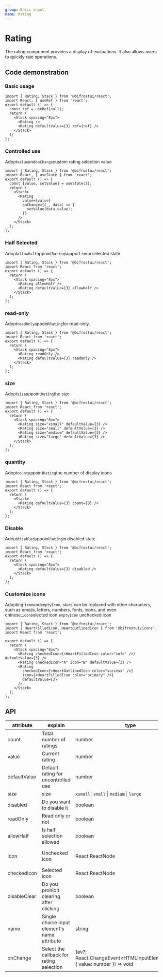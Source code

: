```yaml
---
group: Basic input
name: Rating
---
```


# Rating

The rating component provides a display of evaluations. It also allows users to quickly rate operations.

## Code demonstration

### Basic usage

```tsx
import { Rating, Stack } from '@bifrostui/react';
import React, { useRef } from 'react';
export default () => {
  const ref = useRef(null);
  return (
    <Stack spacing="8px">
      <Rating />
      <Rating defaultValue={3} ref={ref} />
    </Stack>
  );
};
```

### Controlled use

Adopt`value`and`onChange`custom rating selection value

```tsx
import { Rating, Stack } from '@bifrostui/react';
import React, { useState } from 'react';
export default () => {
  const [value, setValue] = useState(3);
  return (
    <Stack>
      <Rating
        value={value}
        onChange={(_, data) => {
          setValue(data.value);
        }}
      />
    </Stack>
  );
};
```

### Half Selected

Adopt`allowHalf`appoint`Rating`support semi selected state.

```tsx
import { Rating, Stack } from '@bifrostui/react';
import React from 'react';
export default () => {
  return (
    <Stack spacing="8px">
      <Rating allowHalf />
      <Rating defaultValue={3} allowHalf />
    </Stack>
  );
};
```

### read-only

Adopt`readOnly`appoint`Rating`for read-only.

```tsx
import { Rating, Stack } from '@bifrostui/react';
import React from 'react';
export default () => {
  return (
    <Stack spacing="8px">
      <Rating readOnly />
      <Rating defaultValue={3} readOnly />
    </Stack>
  );
};
```

### size

Adopt`size`appoint`Rating`the size

```tsx
import { Rating, Stack } from '@bifrostui/react';
import React from 'react';
export default () => {
  return (
    <Stack spacing="8px">
      <Rating size="xsmall" defaultValue={3} />
      <Rating size="small" defaultValue={3} />
      <Rating size="medium" defaultValue={3} />
      <Rating size="large" defaultValue={3} />
    </Stack>
  );
};
```

### quantity

Adopt`count`appoint`Rating`the number of display icons

```tsx
import { Rating, Stack } from '@bifrostui/react';
import React from 'react';
export default () => {
  return (
    <Stack>
      <Rating defaultValue={3} count={8} />
    </Stack>
  );
};
```

### Disable

Adopt`disabled`appoint`Rating`in disabled state

```tsx
import { Rating, Stack } from '@bifrostui/react';
import React from 'react';
export default () => {
  return (
    <Stack spacing="8px">
      <Rating defaultValue={3} disabled />
    </Stack>
  );
};
```

### Customize icons

Adopting `icon`and`emptyIcon`, stars can be replaced with other characters, such as emojis, letters, numbers, fonts, icons, and even chinese,`icon`selected icon,`emptyIcon` unchecked icon

```tsx
import { Rating, Stack } from '@bifrostui/react';
import { HeartFilledIcon, HeartOutlinedIcon } from '@bifrostui/icons';
import React from 'react';

export default () => {
  return (
    <Stack spacing="8px">
      <Rating checkedIcon={<HeartFilledIcon color="info" />} defaultValue={3} />
      <Rating checkedIcon="A" icon="B" defaultValue={3} />
      <Rating
        checkedIcon={<HeartOutlinedIcon color="success" />}
        icon={<HeartFilledIcon color="primary" />}
        defaultValue={3}
      />
    </Stack>
  );
};
```

## API

| attribute    | explain                                      | type                                                                          | Default value                           |
| ------------ | -------------------------------------------- | ----------------------------------------------------------------------------- | --------------------------------------- |
| count        | Total number of ratings                      | number                                                                        | 5                                       |
| value        | Current rating                               | number                                                                        | -                                       |
| defaultValue | Default rating for uncontrolled use          | number                                                                        | -                                       |
| size         | size                                         | `xsmall`\| `small` \| `medium` \| `large`                                     | `medium`                                |
| disabled     | Do you want to disable it                    | boolean                                                                       | false                                   |
| readOnly     | Read only or not                             | boolean                                                                       | false                                   |
| allowHalf    | Is half selection allowed                    | boolean                                                                       | false                                   |
| icon         | Unchecked icon                               | React.ReactNode                                                               | <StarFilledIcon htmlColor="#ced1d6" \/> |
| checkedIcon  | Selected icon                                | React.ReactNode                                                               | <StarFilledIcon color="warning" \/>     |
| disableClear | Do you prohibit clearing after clicking      | boolean                                                                       | false                                   |
| name         | Single choice input element's name attribute | string                                                                        | -                                       |
| onChange     | Select the callback for rating selection     | (ev?: React.ChangeEvent<HTMLInputElement\>\,data?: { value: number }) => void | -                                       |
